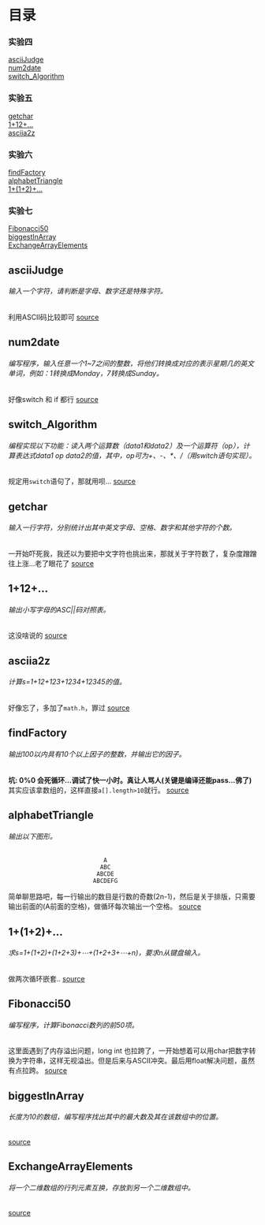 # 目录
### 实验四
[asciiJudge](#asciiJudge)</br>
[num2date](#num2date)</br>
[switch_Algorithm](#switch_Algorithm)</br>
### 实验五
[getchar](#getchar)</br>
[1+12+...](#1+12+...)</br>
[asciia2z](#asciia2z)</br>
### 实验六
[findFactory](#findFactory)</br>
[alphabetTriangle](#alphabetTriangle)</br>
[1+(1+2)+...](#1+(1+2)+...)</br>
### 实验七
[Fibonacci50](#Fibonacci50)</br>
[biggestInArray](#biggestInArray)</br>
[ExchangeArrayElements](#ExchangeArrayElements)</br>


## asciiJudge
###### 输入一个字符，请判断是字母、数字还是特殊字符。
利用ASCII码比较即可
[source](asciiJudge.cpp)

## num2date
###### 编写程序，输入任意一个1~7之间的整数，将他们转换成对应的表示星期几的英文单词，例如：1转换成Monday，7转换成Sunday。
好像switch 和 if 都行
[source](num2date.cpp)

## switch_Algorithm
###### 编程实现以下功能：读入两个运算数（data1和data2）及一个运算符（op），计算表达式data1 op data2的值，其中，op可为+、-、*、/（用switch语句实现）。
规定用``switch``语句了，那就用呗...
[source](switch_Algorithm.cpp)

## getchar
###### 输入一行字符，分别统计出其中英文字母、空格、数字和其他字符的个数。
一开始吓死我，我还以为要把中文字符也挑出来，那就关于字符数了，复杂度蹭蹭往上涨...老了眼花了
[source](getchar.cpp)

## 1+12+...
###### 输出小写字母的ASC||码对照表。
这没啥说的
[source](1+12+....cpp)

## asciia2z
###### 计算s=1+12+123+1234+12345的值。
好像忘了，多加了```math.h```，罪过
[source](asciia2z.cpp)

## findFactory
###### 输出100以内具有10个以上因子的整数，并输出它的因子。
**坑: 0%0 会死循环...调试了快一小时。真让人骂人(关键是编译还能pass...佛了)**
其实应该拿数组的，这样直接```a[].length>10```就行。
[source](findFactory.cpp)

## alphabetTriangle
###### 输出以下图形。</br>
							   A
							  ABC
							 ABCDE
							ABCDEFG
简单聊思路吧，每一行输出的数目是行数的奇数(2n-1)，然后是关于排版，只需要输出前面的(A前面的空格)，做循环每次输出一个空格。
[source](alphabetTriangle.cpp)

## 1+(1+2)+...
###### 求s=1+(1+2)+(1+2+3)+⋯+(1+2+3+⋯+n)，要求n从键盘输入。
做两次循环嵌套..
[source](1+(1+2)+....cpp)

## Fibonacci50
###### 编写程序，计算Fibonacci数列的前50项。</br>
这里面遇到了内存溢出问题，long int 也拉跨了，一开始想着可以用char把数字转换为字符串，这样无视溢出。但是后来与ASCII冲突。最后用float解决问题，虽然有点拉跨。
[source](Fibonacci50.cpp)

## biggestInArray
###### 长度为10的数组，编写程序找出其中的最大数及其在该数组中的位置。
[source](biggestInArray.cpp)

## ExchangeArrayElements
###### 将一个二维数组的行列元素互换，存放到另一个二维数组中。
[source](ExchangeArrayElements.cpp)
